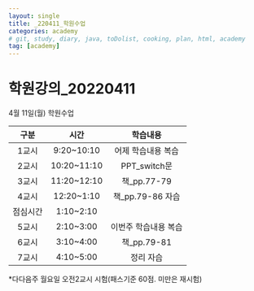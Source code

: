 ```yaml
---
layout: single
title: _220411_학원수업
categories: academy
# git, study, diary, java, toDolist, cooking, plan, html, academy
tag: [academy] 
---
```


# 학원강의_20220411

4월 11일(월) 학원수업

|구분|시간|학습내용|
|:--:|:--:|:--:| 
|1교시|9:20~10:10|어제 학습내용 복습|
|2교시|10:20~11:10|PPT_switch문|
|3교시|11:20~12:10|책_pp.77-79|
|4교시|12:20~1:10|책_pp.79-86 자습|
|점심시간|1:10~2:10||
|5교시|2:10~3:00|이번주 학습내용 복습|
|6교시|3:10~4:00|책_pp.79-81|
|7교시|4:10~5:00|정리 자습|

*다다음주 월요일 오전2교시 시험(패스기준 60점. 미만은 재시험)
